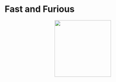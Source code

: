 # Fast and Furious
<abbr title="HyperText Markup Language">
<img src="https://images-na.ssl-images-amazon.com/images/M/MV5BNzlkNzVjMDMtOTdhZC00MGE1LTkxODctMzFmMjkwZmMxZjFhXkEyXkFqcGdeQXVyNjU0OTQ0OTY@._V1_UX182_CR0,0,182,268_AL_.jpg" style="display: block; width: 182px; margin: 0 auto;">
</abbr>
